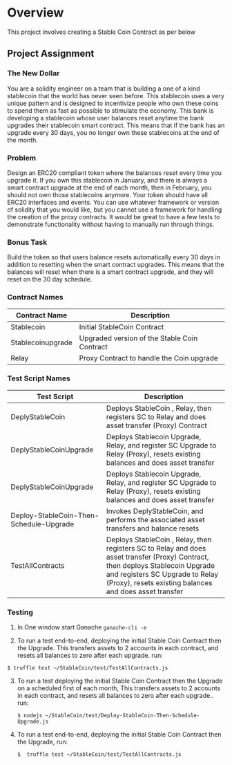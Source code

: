 # Overview

This project involves creating a Stable Coin Contract as per below

## Project Assignment   

### The New Dollar

You are a solidity engineer on a team that is building a one of a kind stablecoin that the
world has never seen before. This stablecoin uses a very unique pattern and is designed to
incentivize people who own these coins to spend them as fast as possible to stimulate the
economy. This bank is developing a stablecoin whose user balances reset anytime the bank
upgrades their stablecoin smart contract. This means that if the bank has an upgrade every 30
days, you no longer own these stablecoins at the end of the month.
                                      
### Problem

Design an ERC20 compliant token where the balances reset every time you upgrade it.
If you own this stablecoin in January, and there is always a smart contract upgrade at the end of
each month, then in February, you should not own those stablecoins anymore. Your token
should have all ERC20 interfaces and events. You can use whatever framework or version of
solidity that you would like, but you cannot use a framework for handling the creation of the
proxy contracts. It would be great to have a few tests to demonstrate functionality without having
to manually run through things.

### Bonus Task

Build the token so that users balance resets automatically every 30 days in addition to
resetting when the smart contract upgrades. This means that the balances will reset when there
is a smart contract upgrade, and they will reset on the 30 day schedule.

### Contract Names


|   Contract Name  | Description    |   
|-----------|-----------|
|   Stablecoin   |  Initial StableCoin Contract|   
|   Stablecoinupgrade    |   Upgraded version of the Stable Coin Contract |
|   Relay    |   Proxy Contract to handle the Coin upgrade |

### Test Script Names

|   Test Script  | Description    |   
|-----------|-----------|
|   DeplyStableCoin   |  Deploys StableCoin , Relay, then registers SC to Relay and does asset transfer (Proxy) Contract|   
|   DeplyStableCoinUpgrade    |   Deploys Stablecoin Upgrade, Relay, and register SC Upgrade to Relay (Proxy), resets existing balances and does asset transfer |
|   DeplyStableCoinUpgrade    |   Deploys Stablecoin Upgrade, Relay, and register SC Upgrade to Relay (Proxy), resets existing balances and does asset transfer |
|   Deploy-StableCoin-Then-Schedule-Upgrade    |   Invokes  DeplyStableCoin,  and performs the associated asset transfers and balance resets|
TestAllContracts    |   Deploys StableCoin , Relay, then registers SC to Relay and does asset transfer (Proxy) Contract, then deploys Stablecoin Upgrade and registers SC Upgrade to Relay (Proxy), resets existing balances and does asset transfer |

### Testing

1. In One window start Ganache `ganache-cli -e`

2. To run a test end-to-end, deploying the initial Stable Coin Contract then the Upgrade. This transfers assets to 2 accounts in each contract, and resets all balances to zero after each upgrade. run:

`$ truffle test ~/StableCoin/test/TestAllContracts.js`

3. To run a test deploying the initial Stable Coin Contract then the Upgrade on a scheduled first of each month, 
   This transfers assets to 2 accounts in each contract, and resets all balances to zero after each upgrade.. run:

   `$ nodejs ~/StableCoin/test/Deploy-StableCoin-Then-Schedule-Upgrade.js`

4. To run a test end-to-end, deploying the initial Stable Coin Contract then the Upgrade, run:

   `$  truffle test ~/StableCoin/test/TestAllContracts.js`